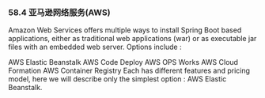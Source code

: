 ### 58.4 亚马逊网络服务(AWS)

Amazon Web Services offers multiple ways to install Spring Boot based applications, either as traditional web applications (war) or as executable jar files with an embedded web server. Options include :

AWS Elastic Beanstalk
AWS Code Deploy
AWS OPS Works
AWS Cloud Formation
AWS Container Registry
Each has different features and pricing model, here we will describe only the simplest option : AWS Elastic Beanstalk.